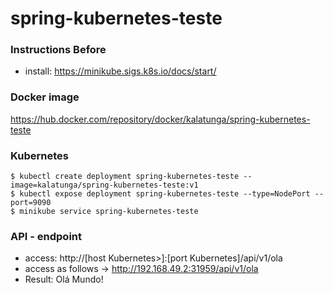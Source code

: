 # spring-kubernetes-teste

### Instructions Before 

- install: https://minikube.sigs.k8s.io/docs/start/

### Docker image
https://hub.docker.com/repository/docker/kalatunga/spring-kubernetes-teste

### Kubernetes
``` 
$ kubectl create deployment spring-kubernetes-teste --image=kalatunga/spring-kubernetes-teste:v1
$ kubectl expose deployment spring-kubernetes-teste --type=NodePort --port=9090
$ minikube service spring-kubernetes-teste
```

### API - endpoint

- access: http://[host Kubernetes>]:[port Kubernetes]/api/v1/ola
- access as follows -> http://192.168.49.2:31959/api/v1/ola
- Result: Olá Mundo!
